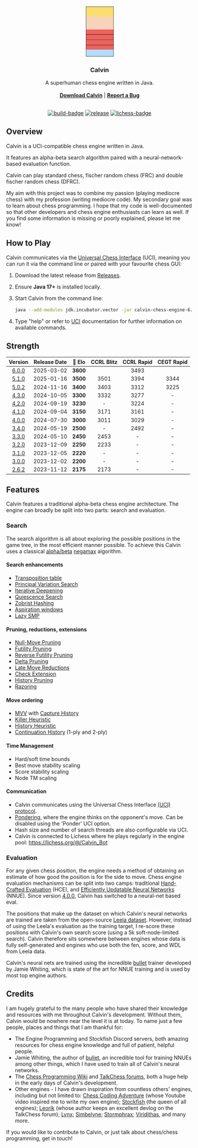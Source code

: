 <p align="center"><img src="src/main/resources/logo.png" width="75"></p>

<div align="center">

<h3>Calvin</h3>

A superhuman chess engine written in Java.
<br>
 <br>
  <strong>[Download Calvin](https://github.com/kelseyde/calvin-chess-engine/releases)</strong> | <strong>[Report a Bug](https://github.com/kelseyde/calvin-chess-engine/issues)</strong>
 <br>
<br>

[![build-badge]][build-link]
[![release][release-badge]][release-link]
[![lichess-badge]][lichess-link]


</div>

## Overview

Calvin is a UCI-compatible chess engine written in Java. 

It features an alpha-beta search algorithm paired with a neural-network-based evaluation function. 

Calvin can play standard chess, fischer random chess (FRC) and double fischer random chess (DFRC).

My aim with this project was to combine my passion (playing mediocre chess) with my profession (writing mediocre code). My secondary goal was to learn about chess programming. I hope that my code is well-documented so that other developers and chess engine enthusiasts can learn as well. If you find some information is missing or poorly explained, please let me know!

## How to Play 

Calvin communicates via the [Universal Chess Interface](https://www.chessprogramming.org/UCI) (UCI), meaning you can run it via the command line or paired with your favourite chess GUI:

1. Download the latest release from [Releases](https://github.com/kelseyde/calvin-chess-engine/releases).
2. Ensure **Java 17+** is installed locally.
3. Start Calvin from the command line:

   ```bash
   java --add-modules jdk.incubator.vector -jar calvin-chess-engine-6.0.0.jar
4. Type "help" or refer to [UCI](https://www.wbec-ridderkerk.nl/html/UCIProtocol.html) documentation for further information on available commands.

## Strength 

|                                   Version                                   | Release Date |  🎯 Elo  | CCRL Blitz | CCRL Rapid | CEGT Rapid |
|:---------------------------------------------------------------------------:|:------------:|:--------:|:----------:|:----------:|:----------:|
| [6.0.0](https://github.com/kelseyde/calvin-chess-engine/releases/tag/6.0.0) |  2025-03-02  | **3600** |            |    3493    |            |
| [5.1.0](https://github.com/kelseyde/calvin-chess-engine/releases/tag/5.1.0) |  2025-01-16  | **3500** |    3501    |    3394    |    3344    |
| [5.0.2](https://github.com/kelseyde/calvin-chess-engine/releases/tag/5.0.2) |  2024-11-16  | **3400** |    3403    |    3312    |    3225    |
| [4.3.0](https://github.com/kelseyde/calvin-chess-engine/releases/tag/4.3.0) |  2024-10-05  | **3300** |    3332    |    3277    |     -      |
| [4.2.0](https://github.com/kelseyde/calvin-chess-engine/releases/tag/4.2.0) |  2024-09-19  | **3230** |     -      |    3224    |     -      |
| [4.1.0](https://github.com/kelseyde/calvin-chess-engine/releases/tag/4.1.0) |  2024-09-04  | **3150** |    3171    |    3161    |     -      |
| [4.0.0](https://github.com/kelseyde/calvin-chess-engine/releases/tag/4.0.0) |  2024-07-30  | **3000** |    3011    |    3029    |     -      |
| [3.4.0](https://github.com/kelseyde/calvin-chess-engine/releases/tag/3.4.0) |  2024-05-19  | **2500** |     -      |    2492    |     -      |
| [3.3.0](https://github.com/kelseyde/calvin-chess-engine/releases/tag/3.3.0) |  2024-05-10  | **2450** |    2453    |     -      |     -      |
| [3.2.0](https://github.com/kelseyde/calvin-chess-engine/releases/tag/3.2.0) |  2023-12-09  | **2250** |    2233    |     -      |     -      |
| [3.1.0](https://github.com/kelseyde/calvin-chess-engine/releases/tag/3.1.0) |  2023-12-05  | **2220** |     -      |     -      |     -      |
| [3.0.0](https://github.com/kelseyde/calvin-chess-engine/releases/tag/3.0.0) |  2023-12-02  | **2200** |     -      |     -      |     -      |
| [2.6.2](https://github.com/kelseyde/calvin-chess-engine/releases/tag/2.6.2) |  2023-11-12  | **2175** |    2173    |     -      |     -      |

## Features

Calvin features a traditional alpha-beta chess engine architecture. The engine can broadly be split into two parts: search and evaluation.

### Search

The search algorithm is all about exploring the possible positions in the game tree, in the most efficient manner possible. To achieve this Calvin uses a classical [alpha/beta](https://www.chessprogramming.org/Alpha-Beta) [negamax](https://www.chessprogramming.org/Negamax) algorithm. 

#### Search enhancements

- [Transposition table](https://www.chessprogramming.org/Transposition_Table)
- [Principal Variation Search](https://www.chessprogramming.org/Principal_Variation_Search)
- [Iterative Deepening](https://www.chessprogramming.org/Iterative_Deepening)
- [Quiescence Search](https://www.chessprogramming.org/Quiescence_Search)
- [Zobrist Hashing](https://www.chessprogramming.org/Zobrist_Hashing)
- [Aspiration windows](https://www.chessprogramming.org/Aspiration_Windows)
- [Lazy SMP](https://www.chessprogramming.org/Lazy_SMP)

#### Pruning, reductions, extensions

- [Null-Move Pruning](https://www.chessprogramming.org/Null_Move_Pruning)
- [Futility Pruning](https://www.chessprogramming.org/Futility_Pruning)
- [Reverse Futility Pruning](https://www.chessprogramming.org/Reverse_Futility_Pruning)
- [Delta Pruning](https://www.chessprogramming.org/Delta_Pruning)
- [Late Move Reductions](https://www.chessprogramming.org/Late_Move_Reductions)
- [Check Extension](https://www.chessprogramming.org/Check_Extensions)
- [History Pruning](https://www.chessprogramming.org/History_Leaf_Pruning)
- [Razoring](https://www.chessprogramming.org/Razoring)

#### Move ordering

- [MVV](https://www.chessprogramming.org/MVV-LVA) with [Capture History](https://www.chessprogramming.org/History_Heuristic#Capture_History)
- [Killer Heuristic](https://www.chessprogramming.org/Killer_Move)
- [History Heuristic](https://www.chessprogramming.org/History_Heuristic)
- [Continuation History](https://www.chessprogramming.org/History_Heuristic#Continuation_History) (1-ply and 2-ply)

#### Time Management

- Hard/soft time bounds
- Best move stability scaling
- Score stability scaling
- Node TM scaling

#### Communication
- Calvin communicates using the Universal Chess Interface [(UCI) protocol](https://www.chessprogramming.org/UCI).
- [Pondering](https://www.chessprogramming.org/Pondering), where the engine thinks on the opponent's move. Can be disabled using the 'Ponder' UCI option.
- Hash size and number of search threads are also configurable via UCI.
- Calvin is connected to Lichess where he plays regularly in the engine pool: https://lichess.org/@/Calvin_Bot

### Evaluation 

For any given chess position, the engine needs a method of obtaining an estimate of how good the position is for the side to move. Chess engine evaluation mechanisms can be split into two camps: traditional [Hand-Crafted Evaluation](https://www.chessprogramming.org/Evaluation) (HCE), and [Efficiently Updatable Neural Networks](https://www.chessprogramming.org/NNUE) (NNUE). Since version [4.0.0](https://github.com/kelseyde/calvin-chess-engine/releases/tag/4.0.0), Calvin has switched to a neural-net based eval. 

The positions that make up the dataset on which Calvin's neural networks are trained are taken from the open-source [Leela dataset](https://www.kaggle.com/datasets/linrock/t77dec2021-t78janfeb2022-t80apr2022). However, instead of using the Leela's evaluation as the training target, I re-score these positions with Calvin's own search score (using a 5k soft-node-limited search). Calvin therefore sits somewhere between engines whose data is fully self-generated and engines who use both the fen, score, and WDL from Leela data. 

Calvin's neural nets are trained using the incredible [bullet](https://github.com/jw1912/bullet) trainer developed by Jamie Whiting, which is state of the art for NNUE training and is used by most top engine authors.

## Credits

I am hugely grateful to the many people who have shared their knowledge and resources with me throughout Calvin's development. Without them, Calvin would be nowhere near the level it is at today. To name just a few people, places and things that I am thankful for:

- The Engine Programming and Stockfish Discord servers, both amazing resources for chess engine knowledge and full of patient, helpful people.
- Jamie Whiting, the author of [bullet](https://github.com/jw1912/bullet), an incredible tool for training NNUEs among other things, which I have used to train all of Calvin's neural networks.
- The [Chess Programming Wiki](https://www.chessprogramming.org) and [TalkChess forums](https://talkchess.com/), both a huge help in the early days of Calvin's development.
- Other engines - I have drawn inspiration from countless others' engines, including but not limited to: [Chess Coding Adventure](https://github.com/SebLague/Chess-Coding-Adventure) (whose Youtube video inspired me to write my own engine); [Stockfish](https://github.com/official-stockfish/Stockfish) (the queen of all engines); [Leorik](https://github.com/lithander/Leorik) (whose author keeps an excellent devlog on the TalkChess forum); [Lynx](https://github.com/lynx-chess/Lynx); [Simbelyne](https://github.com/sroelants/simbelmyne); [Stormphrax](https://github.com/Ciekce/Stormphrax); [Viridithas](https://github.com/cosmobobak/viridithas), and many more.

If you would like to contribute to Calvin, or just talk about chess/chess programming, get in touch!

[build-badge]: https://img.shields.io/github/actions/workflow/status/kelseyde/calvin-chess-engine/build.yml?branch=master&style=for-the-badge&label=build&logo=github
[build-link]: https://github.com/kelseyde/calvin-chess-engine/actions/workflows/build.yml

[release-badge]: https://img.shields.io/github/v/release/kelseyde/calvin-chess-engine?style=for-the-badge&color=FF5757
[release-link]: https://github.com/kelseyde/calvin-chess-engine/releases/latest

[lichess-badge]: https://img.shields.io/badge/Play-v6.0.0-FFDE59?logo=lichess&style=for-the-badge
[lichess-link]: https://lichess.org/@/Calvin_Bot


